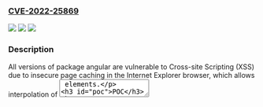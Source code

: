 ### [CVE-2022-25869](https://cve.mitre.org/cgi-bin/cvename.cgi?name=CVE-2022-25869)
![](https://img.shields.io/static/v1?label=Product&message=angular&color=blue)
![](https://img.shields.io/static/v1?label=Version&message=%3E%3D%200%20&color=brighgreen)
![](https://img.shields.io/static/v1?label=Vulnerability&message=Cross-site%20Scripting%20(XSS)&color=brighgreen)

### Description

All versions of package angular are vulnerable to Cross-site Scripting (XSS) due to insecure page caching in the Internet Explorer browser, which allows interpolation of <textarea> elements.

### POC

#### Reference
- https://snyk.io/vuln/SNYK-JAVA-ORGWEBJARSBOWER-2949783
- https://snyk.io/vuln/SNYK-JAVA-ORGWEBJARSBOWERGITHUBANGULAR-2949784
- https://snyk.io/vuln/SNYK-JAVA-ORGWEBJARSNPM-2949782
- https://snyk.io/vuln/SNYK-JS-ANGULAR-2949781

#### Github
- https://github.com/RehaGoal/rehagoal-webapp

